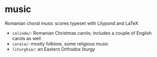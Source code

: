 # music
Romanian choral music scores typeset with Lilypond and LaTeX

* `colinde/`: Romanian Christmas carols; includes a couple of English carols as well
* `corala/`: mostly folklore, some religious music
* `liturghia/`: an Eastern Orthodox liturgy
